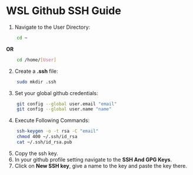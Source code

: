 # WSL Github SSH Guide
1. Navigate to the User Directory:
```bash
    cd ~
```
**OR**
```bash
    cd /home/[User]
```

2. Create a **.ssh** file:
```bash
    sudo mkdir .ssh
```

3. Set your global github credentials:
```bash
    git config --global user.email "email"
    git config --global user.name "name"
```

4. Execute Following Commands:
```bash
    ssh-keygen -o -t rsa -C "email"
    chmod 400 ~/.ssh/id_rsa
    cat ~/.ssh/id_rsa.pub
```
5. Copy the ssh key.
6. In your github profile setting navigate to the **SSH And GPG Keys**.
7. Click on **New SSH key**, give a name to the key and paste the key there.